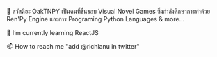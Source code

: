 👋 สวัสดีฮะ OakTNPY เป็นคนที่ชื่นชอบ Visual Novel Games
ซึ่งกำลังศึกษาการทำด้วย Ren'Py Engine และการ Programing
Python Languages & more...

🌱 I’m currently learning ReactJS

📫 How to reach me "add @richlanu in twitter"

<!---
OakTNPY/OakTNPY is a ✨ special ✨ repository because its `README.md` (this file) appears on your GitHub profile.
You can click the Preview link to take a look at your changes.
--->
